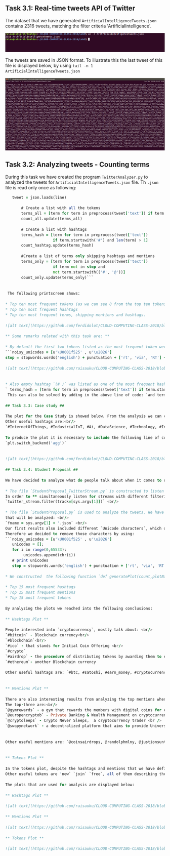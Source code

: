 ## Task 3.1: Real-time tweets API of Twitter ##

The dataset that we have generated `ArtificialIntelligenceTweets.json` contains 2316 tweets, matching the filter criteria 'ArtificialIntelligence'.

![alt text](https://github.com/ferdidolot/CLOUD-COMPUTING-CLASS-2018/blob/master/Lab3/Lab3.1_Output1.png)

The tweets are saved in JSON format. To illustrate this the last tweet of this file is displayed below, by using `tail -n 1 ArtificialIntelligenceTweets.json`

![alt text](https://github.com/ferdidolot/CLOUD-COMPUTING-CLASS-2018/blob/master/Lab3/Lab3.1_Output2.png)


## Task 3.2: Analyzing tweets - Counting terms ##

During this task we have created the program  `TwitterAnalyzer.py` to analyzed the tweets for `ArtificialIntelligenceTweets.json` file. Th  `.json` file is read only once as following:
 ```for line in f:
    tweet = json.loads(line)

        # Create a list with all the tokens
        terms_all = [term for term in preprocess(tweet['text']) if term not in stop]
        count_all.update(terms_all)

        # Create a list with hashtags
        terms_hash = [term for term in preprocess(tweet['text'])
                      if term.startswith('#') and len(term) > 1]
        count_hashtag.update(terms_hash)

        #Create a list of terms only skipping hashtags and mentions
        terms_only = [term for term in preprocess(tweet['text'])
                      if term not in stop and
                      not term.startswith(('#', '@'))]
        count_only.update(terms_only)```


  The following printscreen shows:

* Top ten most frequent tokens (as we can see 8 from the top ten tokens are hashtags)
* Top ten most frequent hashtags
* Top ten most frequent terms, skipping mentions and hashtags.

![alt text](https://github.com/ferdidolot/CLOUD-COMPUTING-CLASS-2018/blob/master/Lab3/Lab3.2_Output2.png)

** Some remarks related with this task are: **

* By default the first two tokens listed as the most frequent token were two Unicode characters, as shown below. We have removed these noisy Unicodes from our result as they were not relevant with the given topic. <br/>
```noisy_unicodes = [u'\U0001f525' , u'\u2026']
stop = stopwords.words('english') + punctuation + ['rt', 'via', 'RT'] + noisy_unicodes```

![alt text](https://github.com/raisauku/CLOUD-COMPUTING-CLASS-2018/blob/master/Lab3/Lab3.2_Output1.png)


* Also empty hashtag `(# )` was listed as one of the most frequent hashtag. We have removed it using: <br/>
` terms_hash = [term for term in preprocess(tweet['text']) if term.startswith('#') and len(term) > 1]`. <br/>
  This can also be solved by adding in the above line of code: `and term not in stop`

## Task 3.3: Case study ##

The plot for the Case Study is showed below. From the analysis we can conclude that when it comes to `Artificial Intelligence` people mostly talk about `#BigData` `#BlockChain`, `IoT`. <br/>
Other useful hashtags are:<br/>
`#InternetOfThings, #IndustrialIoT, #Ai, #DataScience, #Technology, #IndustrialInternetIfThings, #Industry40, #Microsoft, #Cloud, #IIoT, #Business`

To produce the plot it is necessary to include the following line of code:<br/>
`plt.switch_backend('agg')`


![alt text](https://github.com/ferdidolot/CLOUD-COMPUTING-CLASS-2018/blob/master/Lab3/CaseStudy.png)

## Task 3.4: Student Proposal ##

We have decided to analyze what do people talk about when it comes to one of the most currently hottest topics `cryptocurrency`.

* The file `StudentProposal_TwitterStream.py` is constructed to listen for the stream and collect the tweets in the `.JSON` file.
In order to ** simultaneously listen for streams with different filtering criteria ** we have modified the line of code where we define our filter criteria, like below:
`twitter_stream.filter(track=[sys.argv[1]])` <br/>

* The file `StudentProposal.py` is used to analyze the tweets. We have used the same logic as above, by using arguments to define the `.JSON` file
that will be analyzed: <br/>
`fname = sys.argv[1] + '.json` <br/>
Our first results also included different `Unicode characters`, which did not help in the analysis of our case.
Therefore we decided to remove those characters by using:
```noisy_unicodes = [u'\U0001f525' , u'\u2026']
    unicodes = [];
    for i in range(0,65533):
         unicodes.append(chr(i))
    # print unicodes
    stop = stopwords.words('english') + punctuation + ['rt', 'via', 'RT'] + unicodes```

* We constructed  the following function `def generatePlot(count,plotName):` to generate the following plots:

* Top 15 most frequent hashtags
* Top 15 most frequent mentions
* Top 15 most frequent tokens

By analyzing the plots we reached into the following conclusions:

** Hashtags Plot **

People interested into `cryptocurrency`, mostly talk about: <br/>
 `#bitcoin` - Blockchain currency<br/>
 `#blockchain`<br/>
 `#ico` - that stands for Initial Coin Offering <br/>
 `#crypto`
 `#airdrop` - the procedure of distributing tokens by awarding them to existing holders of a particular blockchain currency, such as Bitcoin or Ethereum
 `#ethereum`- another Blockchain currency

Other useful hashtags are: `#btc, #satoshi, #earn_money, #cryptocurrencies, #token, #tokensale, #eth, #ether`


** Mentions Plot **

There are also interesting results from analyzing the top mentions when it comes to `cryptocurrency`.
The top-three are:<br/>
`@gymrewards` - a gym that rewards the members with digital coins for exercising <br/>
`@europencryptob` - Private Banking & Wealth Management on cryptocurrencies <br />
`@cryptoleeps` - Crypto Never Sleeps,  a cryptocurrency trader <br />
`@swapynetwork` - a decentralized platform that aims to provide Universal Access to Credit using blockchain technology <br/>


Other useful mentions are: `@coinsairdrops, @randolphmlny, @justionsuntron, @listia, @coinseedap'


** Tokens Plot **

In the tokens plot, despite the hashtags and mentions that we have defined above, we can see that people relate `cryptocurrency` even with `trump` and `US`.
Other useful tokens are 'new` `join` `free`, all of them describing the nature of the `cryptocurrency` trend.

The plots that are used for analysis are displayed below:

** Hashtags Plot **

![alt text](https://github.com/raisauku/CLOUD-COMPUTING-CLASS-2018/blob/master/Lab3/StudentProposal_Hashtags.png)

** Mentions Plot **

![alt text](https://github.com/raisauku/CLOUD-COMPUTING-CLASS-2018/blob/master/Lab3/StudentProposal_Mentions.png)

** Tokens Plot **

![alt text](https://github.com/raisauku/CLOUD-COMPUTING-CLASS-2018/blob/master/Lab3/StudentProposal_Tokens.png)